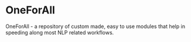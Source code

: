 # OneForAll
OneForAll - a repository of custom made, easy to use modules that help in speeding along most NLP related workflows.
